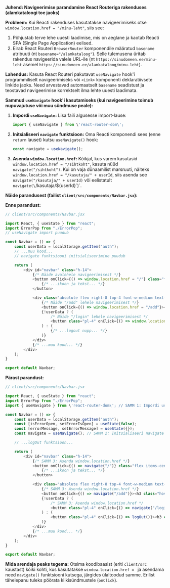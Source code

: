 **Juhend: Navigeerimise parandamine React Routeriga rakenduses (alamkataloogi toe jaoks)**

**Probleem:**
Kui Reacti rakenduses kasutatakse navigeerimiseks otse `window.location.href = "/minu-leht"`, siis see:
1.  Põhjustab terve lehe uuesti laadimise, mis on aeglane ja kaotab Reacti SPA (Single Page Application) eelised.
2.  Eirab React Routeri `BrowserRouter` komponendile määratud `basename` atribuuti (nt `basename="/alamkataloog"`). Selle tulemusena üritab rakendus navigeerida valele URL-ile (nt `https://sinudomeen.ee/minu-leht` asemel `https://sinudomeen.ee/alamkataloog/minu-leht`).

**Lahendus:**
Kasuta React Routeri pakutavat `useNavigate` hook\'i programmiliselt navigeerimiseks või `<Link>` komponenti deklaratiivsete linkide jaoks. Need arvestavad automaatselt `basename` seadistust ja teostavad navigeerimise korrektselt ilma lehte uuesti laadimata.

**Sammud `useNavigate` hook\'i kasutamiseks (kui navigeerimine toimub nupuvajutuse või muu sündmuse peale):**

1.  **Impordi `useNavigate`:**
    Lisa faili algusesse import-lause:
    ```javascript
    import { useNavigate } from \'react-router-dom\';
    ```

2.  **Initsialiseeri `navigate` funktsioon:**
    Oma Reacti komponendi sees (enne `return` lauset) kutsu `useNavigate()` hook:
    ```javascript
    const navigate = useNavigate();
    ```

3.  **Asenda `window.location.href`:**
    Kõikjal, kus varem kasutasid `window.location.href = "/sihtkoht"`, kasuta nüüd `navigate("/sihtkoht")`.
    Kui on vaja dünaamilist marsruuti, näiteks `window.location.href = "/kasutaja/" + userId`, siis asenda see `navigate("/kasutaja/" + userId)` või eelistatult `navigate(\`/kasutaja/\${userId}\`)`.

**Näide parandusest (failist `client/src/components/Navbar.jsx`):**

**Enne parandust:**
```javascript
// client/src/components/Navbar.jsx

import React, { useState } from "react";
import ErrorPop from "./ErrorPop";
// useNavigate import puudub

const Navbar = () => {
    const userData = localStorage.getItem("auth");
    // ...muu kood...
    // navigate funktsiooni initsialiseerimine puudub

    return (
        <div id="navbar" class="h-14">
            {/* Näide avalehele navigeerimisest */}
            <button onClick={() => window.location.href = "/"} class="flex items-center h-full pl-8">
                {/* ...ikoon ja tekst... */}
            </button>

            <div class="absolute flex right-8 top-4 font-w-medium text-UnSelPrimary">
                {/* Näide "/add" lehele navigeerimisest */}
                <button onClick={() => window.location.href = "/add"}><h3 class="hover:text-primary">Add new</h3></button>
                {!userData ? (
                    /* Näide "/login" lehele navigeerimisest */
                    <button class="pl-4" onClick={() => window.location.href = "/login"}><h3 class="hover:text-primary">Login</h3></button>
                ) : (
                    {/* ...logout nupp... */}
                )}
            </div>
            {/* ...muu kood... */}
        </div>
    );
}

export default Navbar;
```

**Pärast parandust:**
```javascript
// client/src/components/Navbar.jsx

import React, { useState } from "react";
import ErrorPop from "./ErrorPop";
import { useNavigate } from \'react-router-dom\'; // SAMM 1: Impordi useNavigate

const Navbar = () => {
    const userData = localStorage.getItem("auth");
    const [isErrorOpen, setErrorIsOpen] = useState(false);
    const [errorMessage, setErrorMessage] = useState({});
    const navigate = useNavigate(); // SAMM 2: Initsialiseeri navigate funktsioon

    // ...logOut funktsioon...

    return (
        <div id="navbar" class="h-14">
            {/* SAMM 3: Asenda window.location.href */}
            <button onClick={() => navigate("/")} class="flex items-center h-full pl-8">
                {/* ...ikoon ja tekst... */}
            </button>

            <div class="absolute flex right-8 top-4 font-w-medium text-UnSelPrimary">
                {/* SAMM 3: Asenda window.location.href */}
                <button onClick={() => navigate("/add")}><h3 class="hover:text-primary">Add new</h3></button>
                {!userData ? (
                    /* SAMM 3: Asenda window.location.href */
                    <button class="pl-4" onClick={() => navigate("/login")}><h3 class="hover:text-primary">Login</h3></button>
                ) : (
                    <button class="pl-4" onClick={() => logOut()}><h3 class="hover:text-primary">Logout</h3></button>
                )}
            </div>
            {/* ...muu kood... */}
        </div>
    );
}

export default Navbar;
```

**Mida arendaja peaks tegema:**
Otsima koodibaasist (eriti `client/src` kaustast) kõiki kohti, kus kasutatakse `window.location.href = ` ja asendama need `navigate()` funktsiooni kutsega, järgides ülaltoodud samme. Erilist tähelepanu tuleks pöörata klikisündmustele (`onClick`). 
